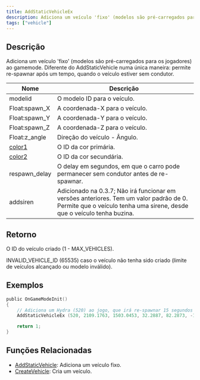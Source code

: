 ```yaml
---
title: AddStaticVehicleEx
description: Adiciona um veículo 'fixo' (modelos são pré-carregados para os jogadores) ao gamemode.
tags: ["vehicle"]
---
```


## Descrição

Adiciona um veículo 'fixo' (modelos são pré-carregados para os jogadores) ao gamemode. Diferente do AddStaticVehicle numa única maneira: permite re-spawnar após um tempo, quando o veículo estiver sem condutor.

| Nome                                     | Descrição                                                                                                                                                         |
| ---------------------------------------- | ----------------------------------------------------------------------------------------------------------------------------------------------------------------- |
| modelid                                  | O modelo ID para o veículo.                                                                                                                                       |
| Float:spawn_X                            | A coordenada-X para o veículo.                                                                                                                                    |
| Float:spawn_Y                            | A coordenada-Y para o veículo.                                                                                                                                    |
| Float:spawn_Z                            | A coordenada-Z para o veículo.                                                                                                                                    |
| Float:z_angle                            | Direção do veículo - Ângulo.                                                                                                                                      |
| [color1](../resources/vehiclecolorid.md) | O ID da cor primária.                                                                                                                                             |
| [color2](../resources/vehiclecolorid.md) | O ID da cor secundária.                                                                                                                                           |
| respawn_delay                            | O delay em segundos, em que o carro pode permanecer sem condutor antes de re-spawnar.                                                                             |
| addsiren                                 | Adicionado na 0.3.7; Não irá funcionar em versões anteriores. Tem um valor padrão de 0. Permite que o veículo tenha uma sirene, desde que o veículo tenha buzina. |

## Retorno

O ID do veículo criado (1 - MAX_VEHICLES).

INVALID_VEHICLE_ID (65535) caso o veículo não tenha sido criado (limite de veículos alcançado ou modelo inválido).

## Exemplos

```c
public OnGameModeInit()
{
    // Adiciona um Hydra (520) ao jogo, que irá re-spawnar 15 segundos após ser deixado.
    AddStaticVehicleEx (520, 2109.1763, 1503.0453, 32.2887, 82.2873, -1, -1, 15);

    return 1;
}
```

## Funções Relacionadas

- [AddStaticVehicle](AddStaticVehicle.md): Adiciona um veículo fixo.
- [CreateVehicle](CreateVehicle.md): Cria um veículo.
